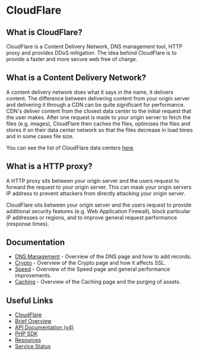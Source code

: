 # CloudFlare 

## What is CloudFlare?

CloudFlare is a Content Delivery Network, DNS management tool, HTTP proxy and provides DDoS mitigation. The idea behind CloudFlare 
is to provide a faster and more secure web free of charge.

## What is a Content Delivery Network?

A content delivery network does what it says in the name, it delivers content. The difference between delivering content from your 
origin server and delivering it through a CDN can be quite significant for performance. CDN's deliver content from the closest data center
to the initial request that the user makes. After one request is made to your origin server to fetch the files (e.g. images), CloudFlare 
then caches the files, optimises the files and stores it on their data center network so that the files decrease in load times and 
in some cases file size.

You can see the list of CloudFlare data centers [here](https://www.cloudflare.com/network).

## What is a HTTP proxy?

A HTTP proxy sits between your origin server and the users request to forward the request to your origin server. This can mask your 
origin servers IP address to prevent attackers from directly attacking your origin server. 

CloudFlare sits between your origin server and the users request to provide additional security features (e.g. Web Application Firewall),
block particular IP addresses or regions, and to improve general request performance (response times). 

## Documentation

* [DNS Management](dns-management.md) - Overview of the DNS page and how to add records.
* [Crypto](crypto.md) - Overview of the Crypto page and how it affects SSL.
* [Speed](speed.md) - Overview of the Speed page and general performance improvements.
* [Caching](caching.md) - Overview of the Caching page and the purging of assets.

## Useful Links

* [CloudFlare](https://www.cloudflare.com)
* [Brief Overview](https://youtu.be/T47T_mG7YbU)
* [API Documentation (v4)](https://api.cloudflare.com)
* [PHP SDK](https://github.com/cloudflare/cloudflare-php)
* [Resources](https://www.cloudflare.com/resources)
* [Service Status](https://www.cloudflarestatus.com/)
